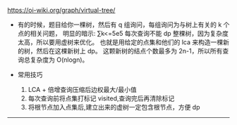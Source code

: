 https://oi-wiki.org/graph/virtual-tree/

- 有的时候，题目给你一棵树，然后有 q 组询问，每组询问为与树上有关的 k 个点的相关问题，
  明显的暗示: ∑k<=5e5
  每次查询不能 dp 整棵树，因为复杂度太高，所以要用虚树来优化。
  也就是用给定的点集和他们的 lca 来构造一棵新的树，然后在这棵新树上 dp。
  这颗新树的结点个数最多为 2n-1，所以所有查询总复杂度为 O(nlogn)。

- 常用技巧
  1. LCA + 倍增查询压缩后边权最大/最小值
  2. 每次查询前将点集打标记 visited,查询完后再清除标记
  3. 将根节点加入点集后,建立出来的虚树一定包含根节点，方便 dp

---
